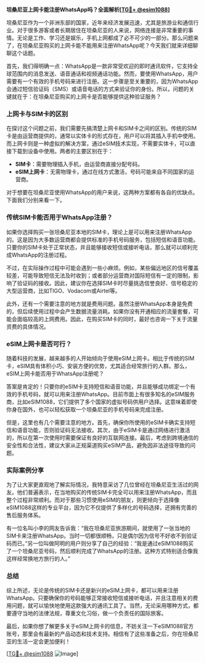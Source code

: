 **坦桑尼亚上网卡能注册WhatsApp吗？全面解析[[TG💪+ @esim1088](https://t.me/s/esim1088)]**

坦桑尼亚作为一个非洲东部的国家，近年来经济发展迅速，尤其是旅游业和通信行业。对于很多游客或者长期居住在坦桑尼亚的人来说，网络连接是非常重要的事情。无论是工作、学习还是娱乐，手机上网都成了必不可少的一部分。那么问题来了，在坦桑尼亚购买的上网卡能不能用来注册WhatsApp呢？今天我们就来详细聊聊这个话题。

首先，我们得明确一点：WhatsApp是一款非常受欢迎的即时通讯软件，它支持全球范围内的消息发送、语音通话和视频通话功能。然而，要使用WhatsApp，用户需要有一个有效的手机号码来进行注册。这一步骤是至关重要的，因为WhatsApp会通过短信验证码（SMS）或语音电话的方式来验证你的身份。所以，问题的关键就在于：在坦桑尼亚购买的上网卡是否能够提供这种验证服务？

### 上网卡与SIM卡的区别

在探讨这个问题之前，我们需要先搞清楚上网卡和SIM卡之间的区别。传统的SIM卡是由运营商提供的，通常以实体卡的形式存在，用户可以将其插入手机中使用。而上网卡则是一种虚拟的解决方案，通过eSIM技术实现，不需要实体卡，可以直接下载到设备中使用。两者的主要区别在于：

- **SIM卡**：需要物理插入手机，由运营商直接分配号码。
- **eSIM上网卡**：无需物理卡，通过在线方式激活，号码可能来自不同国家的运营商。

对于想要在坦桑尼亚使用WhatsApp的用户来说，这两种方案都有各自的优缺点。下面我们分别来看一下。

### 传统SIM卡能否用于WhatsApp注册？

如果你选择购买一张坦桑尼亚本地的SIM卡，理论上是可以用来注册WhatsApp的。这是因为大多数运营商都会提供标准的手机号码服务，包括短信和语音功能。只要你的SIM卡处于正常状态，并且能够接收短信或接听电话，那么就可以顺利完成WhatsApp的注册过程。

不过，在实际操作过程中可能会遇到一些小麻烦。例如，某些偏远地区的信号覆盖较差，可能导致短信无法及时收到；或者部分运营商对国际短信有一定的限制，影响了验证码的接收。因此，建议你在选择SIM卡时尽量挑选信誉良好、信号稳定的大型运营商，比如TIGO、Vodacom或Airtel等。

此外，还有一个需要注意的地方就是费用问题。虽然注册WhatsApp本身是免费的，但后续使用过程中会产生数据流量消耗。如果你没有开通相应的流量套餐，可能会面临较高的上网费用。因此，在购买SIM卡的同时，最好也咨询一下关于流量资费的具体情况。

### eSIM上网卡是否可行？

随着科技的发展，越来越多的人开始倾向于使用eSIM上网卡。相比于传统的SIM卡，eSIM具有体积小巧、安装方便的优势，尤其适合经常旅行的人群。那么，eSIM上网卡能否用于WhatsApp注册呢？

答案是肯定的！只要你的eSIM卡支持短信和语音功能，并且能够成功绑定一个有效的手机号码，就可以用来注册WhatsApp。目前市面上有很多知名的eSIM服务商，比如eSIM1088，它们提供了多个国家的虚拟号码供用户选择。这意味着即使你身在国外，也可以轻松获取一个坦桑尼亚的手机号码来完成注册。

但是，这里也有几个需要注意的地方。首先，确保你所使用的eSIM卡确实支持短信和语音功能，否则验证码无法接收。其次，由于eSIM卡是通过网络进行激活的，所以在第一次使用时需要保证有良好的互联网连接。最后，考虑到跨境通信的安全性和合法性，建议大家从正规渠道购买eSIM产品，避免因非法途径导致的问题。

### 实际案例分享

为了让大家更直观地了解实际情况，我特意采访了几位曾经在坦桑尼亚生活过的网友。他们普遍表示，在当地购买的传统SIM卡完全可以用来注册WhatsApp，而且整个过程非常顺利。而对于那些习惯使用eSIM的朋友，则更倾向于选择像eSIM1088这样的专业平台，因为它不仅提供了多样化的号码选择，还拥有完善的售后服务体系。

有一位名叫小李的网友告诉我：“我在坦桑尼亚旅游期间，就使用了一张当地的SIM卡来注册WhatsApp。当时一切都很顺畅，只是偶尔因为信号不好收不到验证码而已。”另一位叫做阿明的用户则分享了自己的经验：“我是通过eSIM1088购买了一个坦桑尼亚号码，然后顺利完成了WhatsApp的注册。这种方式特别适合像我这样经常换地方旅行的人。”

### 总结

综上所述，无论是传统的SIM卡还是新兴的eSIM上网卡，都可以用来注册WhatsApp。只要确保你的号码能够正常接收短信或接听电话，并且注意相关的费用问题，就可以愉快地使用这款强大的通讯工具了。当然，无论采用哪种方式，都要遵守当地的法律法规，尊重文化习俗，做一个负责任的国际旅客。

最后，如果你想了解更多关于eSIM上网卡的信息，不妨关注一下eSIM1088官方账号，那里会有最新的产品动态和技术支持。相信有了这些准备之后，你在坦桑尼亚的生活一定会更加便利！

[[TG💪+ @esim1088](https://t.me/s/esim1088) ![Image](https://i.postimg.cc/4NQfJmqS/Snipaste-2025-05-13-00-14-12.png)]